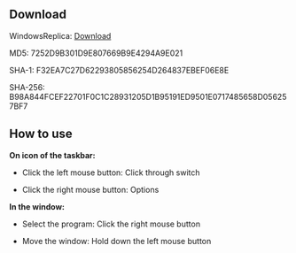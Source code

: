 ## Download

  WindowsReplica: [Download](https://github.com/m5687946568/WindowsReplica/blob/master/bin/Release/WindowsReplica.exe) 

  MD5:	7252D9B301D9E807669B9E4294A9E021

  SHA-1:	F32EA7C27D62293805856254D264837EBEF06E8E

  SHA-256:	B98A844FCEF22701F0C1C28931205D1B95191ED9501E0717485658D056257BF7


## How to use

**On icon of the taskbar:**

* Click the left mouse button: Click through switch

* Click the right mouse button: Options
 
**In the window:**

* Select the program: Click the right mouse button

* Move the window: Hold down the left mouse button
